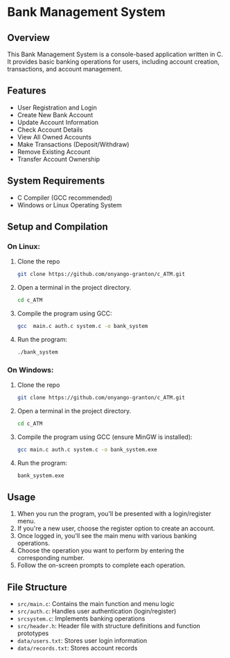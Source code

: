 # Bank Management System

## Overview
This Bank Management System is a console-based application written in C. It provides basic banking operations for users, including account creation, transactions, and account management.

## Features
- User Registration and Login
- Create New Bank Account
- Update Account Information
- Check Account Details
- View All Owned Accounts
- Make Transactions (Deposit/Withdraw)
- Remove Existing Account
- Transfer Account Ownership

## System Requirements
- C Compiler (GCC recommended)
- Windows or Linux Operating System

## Setup and Compilation

### On Linux:
1. Clone the repo
   ```bash
   git clone https://github.com/onyango-granton/c_ATM.git
   ```
2. Open a terminal in the project directory.
   ```bash
   cd c_ATM
   ```
3. Compile the program using GCC:
   ```bash
   gcc  main.c auth.c system.c -o bank_system
   ```
4. Run the program:
   ```bash
   ./bank_system
   ```

### On Windows:
1. Clone the repo
   ```bash
   git clone https://github.com/onyango-granton/c_ATM.git
   ```
2. Open a terminal in the project directory.
   ```bash
   cd c_ATM
   ```
3. Compile the program using GCC (ensure MinGW is installed):
   ```bash
   gcc main.c auth.c system.c -o bank_system.exe 
   ```
4. Run the program:
   ```bash
   bank_system.exe
   ```

## Usage
1. When you run the program, you'll be presented with a login/register menu.
2. If you're a new user, choose the register option to create an account.
3. Once logged in, you'll see the main menu with various banking operations.
4. Choose the operation you want to perform by entering the corresponding number.
5. Follow the on-screen prompts to complete each operation.

## File Structure
- `src/main.c`: Contains the main function and menu logic
- `src/auth.c`: Handles user authentication (login/register)
- `srcsystem.c`: Implements banking operations
- `src/header.h`: Header file with structure definitions and function prototypes
- `data/users.txt`: Stores user login information
- `data/records.txt`: Stores account records
